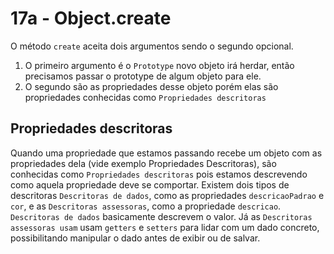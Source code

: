 # 17a - Object.create

O método `create` aceita dois argumentos sendo o segundo opcional.

1. O primeiro argumento é o `Prototype` novo objeto irá herdar, então precisamos passar o prototype de algum objeto para ele.
2. O segundo são as propriedades desse objeto porém elas são propriedades conhecidas como `Propriedades descritoras`

## Propriedades descritoras

Quando uma propriedade que estamos passando recebe um objeto com as propriedades dela (vide exemplo Propriedades Descritoras),
são conhecidas como `Propriedades descritoras` pois estamos descrevendo como aquela propriedade deve se comportar. Existem
dois tipos de descritoras `Descritoras de dados`, como as propriedades `descricaoPadrao` e `cor`, e as `Descritoras assessoras`,
como a propriedade `descricao`.
`Descritoras de dados` basicamente descrevem o valor. Já as `Descritoras assessoras usam` usam `getters` e `setters` para lidar
com um dado concreto, possibilitando manipular o dado antes de exibir ou de salvar.
